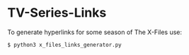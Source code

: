 # TV-Series-Links

To generate hyperlinks for some season of The X-Files use:

```
$ python3 x_files_links_generator.py
```